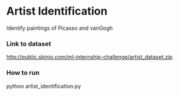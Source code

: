 # Artist Identification
Identify paintings of Picasso and vanGogh

### Link to dataset
http://public.skinio.com/ml-internship-challenge/artist_dataset.zip

### How to run
  python artist_identification.py


